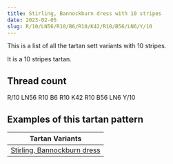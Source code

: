 ```yaml
---
title: Stirling, Bannockburn dress with 10 stripes
date: 2023-02-05
slug: R/10/LN56/R10/B6/R10/K42/R10/B56/LN6/Y/10
---
```

This is a list of all the tartan sett variants with 10 stripes.

It is a 10 stripes tartan.


## Thread count
R/10 LN56 R10 B6 R10 K42 R10 B56 LN6 Y/10

## Examples of this tartan pattern

| Tartan Variants |
|---------------|
| [Stirling, Bannockburn dress](/variants/r/10/ln56/r10/b6/r10/k42/r10/b56/ln6/y/10-b5480b0-k000000-lne0e0e0-rc00000-yf0c000)||
